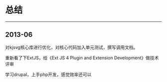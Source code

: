 # 总结

--------

## 2013-06

对kjsvg核心库进行优化，对核心代码加入单元测试，撰写调用文档。

重新看了下ExtJS，给《Ext JS 4 Plugin and Extension Development》做技术评审

学习drupal，上手php开发，感觉效率还可以

